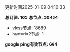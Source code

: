 更新时间2025-01-09 04:10:33

**总订阅: 165**
**总节点: 39484**
- vless节点: 18689
- hysteria2节点: 1

**google ping有效节点: 664**
